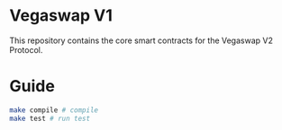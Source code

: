 # Vegaswap V1

This repository contains the core smart contracts for the Vegaswap V2 Protocol.

# Guide

```sh
make compile # compile
make test # run test
```